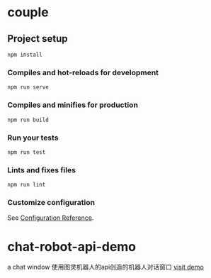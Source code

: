 # couple

## Project setup
```
npm install
```

### Compiles and hot-reloads for development
```
npm run serve
```

### Compiles and minifies for production
```
npm run build
```

### Run your tests
```
npm run test
```

### Lints and fixes files
```
npm run lint
```

### Customize configuration
See [Configuration Reference](https://cli.vuejs.org/config/).
# chat-robot-api-demo
a chat window
使用图灵机器人的api创造的机器人对话窗口
[visit demo](http://demo.guohere.com/chat/)
